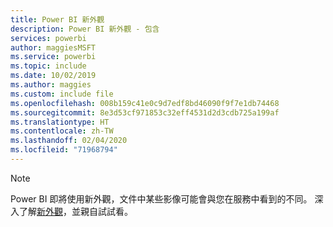 ```yaml
---
title: Power BI 新外觀
description: Power BI 新外觀 - 包含
services: powerbi
author: maggiesMSFT
ms.service: powerbi
ms.topic: include
ms.date: 10/02/2019
ms.author: maggies
ms.custom: include file
ms.openlocfilehash: 008b159c41e0c9d7edf8bd46090f9f7e1db74468
ms.sourcegitcommit: 8e3d53cf971853c32eff4531d2d3cdb725a199af
ms.translationtype: HT
ms.contentlocale: zh-TW
ms.lasthandoff: 02/04/2020
ms.locfileid: "71968794"
---
```

> [!NOTE]
> Power BI 即將使用新外觀，文件中某些影像可能會與您在服務中看到的不同。 深入了解[新外觀](../service-new-look.md)，並親自試試看。

